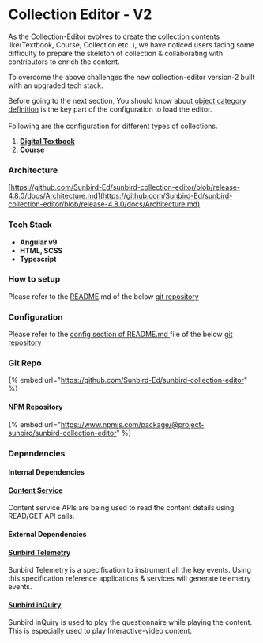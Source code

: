 # Collection Editor - V2

As the Collection-Editor evolves to create the collection contents like(Textbook, Course, Collection etc..), we have noticed users facing some difficulty to prepare the skeleton of collection & collaborating with contributors to enrich the content.&#x20;

To overcome the above challenges the new collection-editor version-2 built with an upgraded tech stack.

Before going to the next section, You should know about [object category definition](https://project-sunbird.atlassian.net/wiki/spaces/SingleSource/pages/2696183813/How+to+configure+forms+in+primaryCategory#Overview) is the key part of the configuration to load the editor. \
\
Following are the configuration for different types of collections.

1. ****[**Digital Textbook**](https://github.com/Sunbird-Ed/sunbird-collection-editor/blob/release-4.8.0/docs/Digital%20Textbook.json)****
2. ****[**Course**](https://github.com/Sunbird-Ed/sunbird-collection-editor/blob/0b25c7d27aa559a20a58d3d204086b1f6e28141c/docs/Course.json)****

### Architecture

[https://github.com/Sunbird-Ed/sunbird-collection-editor/blob/release-4.8.0/docs/Architecture.md](https://github.com/Sunbird-Ed/sunbird-collection-editor/blob/release-4.8.0/docs/Architecture.md)

### Tech Stack

* **Angular v9**
* **HTML, SCSS**
* **Typescript**

### How to setup

Please refer to the [README](https://github.com/Sunbird-Ed/sunbird-collection-editor/tree/release-4.8.0#readme).md of the below [git repository](collection-editor-v2.md#git-repo)

### Configuration

Please refer to the [config section of README.md ](https://github.com/vaibhavbhuva/sunbird-collection-editor-1/blob/release-4.8.0/docs/CONFIGURATION.md)file of the below [git repository](collection-editor-v2.md#git-repo)

### Git Repo

{% embed url="https://github.com/Sunbird-Ed/sunbird-collection-editor" %}

#### NPM Repository

{% embed url="https://www.npmjs.com/package/@project-sunbird/sunbird-collection-editor" %}

### Dependencies

#### Internal Dependencies

#### [Content Service](../content-service/)&#x20;

Content service APIs are being used to read the content details using READ/GET API calls.&#x20;

#### External Dependencies

#### [Sunbird Telemetry](https://app.gitbook.com/o/-Mi9QwJlsfb7xuxTBc0J/s/-MkM7F4oILSpCJPO0YUu/)

Sunbird Telemetry is a specification to instrument all the key events. Using this specification reference applications & services will generate telemetry events.

#### [Sunbird inQuiry](https://app.gitbook.com/o/-Mi9QwJlsfb7xuxTBc0J/s/Wu4HIWGkb7dD4y0Kup4W/)

Sunbird inQuiry is used to play the questionnaire while playing the content. This is especially used to play Interactive-video content.

